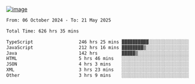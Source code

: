 
[![image](https://github.com/user-attachments/assets/3e37fcfd-5657-4b9d-95f6-80b564699e3f)](https://ayushmaurya.vercel.app)

<!--START_SECTION:waka-->

```txt
From: 06 October 2024 - To: 21 May 2025

Total Time: 626 hrs 35 mins

TypeScript                 246 hrs 25 mins ▓▓▓▓▓▓▓▓▓▓░░░░░░░░░░░░░░░   39.13 %
JavaScript                 212 hrs 16 mins ▓▓▓▓▓▓▓▓▒░░░░░░░░░░░░░░░░   33.71 %
Java                       142 hrs         ▓▓▓▓▓▒░░░░░░░░░░░░░░░░░░░   22.55 %
HTML                       5 hrs 46 mins   ░░░░░░░░░░░░░░░░░░░░░░░░░   00.92 %
JSON                       4 hrs 3 mins    ░░░░░░░░░░░░░░░░░░░░░░░░░   00.64 %
XML                        3 hrs 23 mins   ░░░░░░░░░░░░░░░░░░░░░░░░░   00.54 %
Other                      3 hrs 9 mins    ░░░░░░░░░░░░░░░░░░░░░░░░░   00.50 %
```

<!--END_SECTION:waka-->

<!--
**the-t3ch-wizard/the-t3ch-wizard** is a ✨ _special_ ✨ repository because its `README.md` (this file) appears on your GitHub profile.

Here are some ideas to get you started:

- 🔭 I’m currently working on ...
- 🌱 I’m currently learning ...
- 👯 I’m looking to collaborate on ...
- 🤔 I’m looking for help with ...
- 💬 Ask me about ...
- 📫 How to reach me: ...
- 😄 Pronouns: ...
- ⚡ Fun fact: ...
-->
